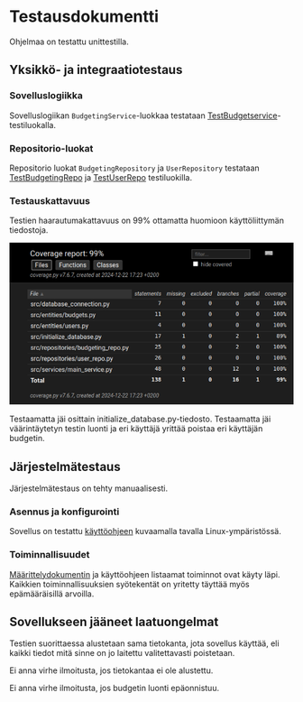 # Testausdokumentti

Ohjelmaa on testattu unittestilla.

## Yksikkö- ja integraatiotestaus

### Sovelluslogiikka

Sovelluslogiikan `BudgetingService`-luokkaa testataan [TestBudgetservice](https://github.com/SamiKazan/Ohjelmistotekniikka/blob/master/src/tests/services/main_service_test.py)-testiluokalla.

### Repositorio-luokat

Repositorio luokat `BudgetingRepository` ja `UserRepository` testataan [TestBudgetingRepo](https://github.com/SamiKazan/Ohjelmistotekniikka/blob/master/src/tests/repos/budgeting_repo_test.py) ja [TestUserRepo](https://github.com/SamiKazan/Ohjelmistotekniikka/blob/master/src/tests/repos/user_repo_test.py) testiluokilla.

### Testauskattavuus

Testien haarautumakattavuus on 99% ottamatta huomioon käyttöliittymän tiedostoja.

![testikattavuus](./kuvat/testikattavuus.png)

Testaamatta jäi osittain initialize_database.py-tiedosto. Testaamatta jäi väärintäytetyn testin luonti ja eri käyttäjä yrittää poistaa eri käyttäjän budgetin.

## Järjestelmätestaus

Järjestelmätestaus on tehty manuaalisesti.

### Asennus ja konfigurointi

Sovellus on testattu [käyttöohjeen](./kayttoohje.md) kuvaamalla tavalla Linux-ympäristössä.

### Toiminnallisuudet

[Määrittelydokumentin](./vaatimusmaarittely.md) ja käyttöohjeen listaamat toiminnot ovat käyty läpi. Kaikkien toiminnallisuuksien syötekentät on yritetty täyttää myös epämääräisillä arvoilla.

## Sovellukseen jääneet laatuongelmat

Testien suorittaessa alustetaan sama tietokanta, jota sovellus käyttää, eli kaikki tiedot mitä sinne on jo laitettu valitettavasti poistetaan.

Ei anna virhe ilmoitusta, jos tietokantaa ei ole alustettu.

Ei anna virhe ilmoitusta, jos budgetin luonti epäonnistuu.